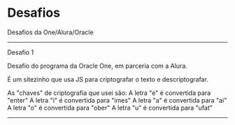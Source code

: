 # Desafios
Desafios da One/Alura/Oracle

********************************************************************************************
Desafio 1

Desafio do programa da Oracle One, em parceria com a Alura.

É um sitezinho que usa JS para criptografar o texto e descriptografar.

As "chaves" de criptografia que usei são:
A letra "e" é convertida para "enter"
A letra "i" é convertida para "imes"
A letra "a" é convertida para "ai"
A letra "o" é convertida para "ober"
A letra "u" é convertida para "ufat"

********************************************************************************************

